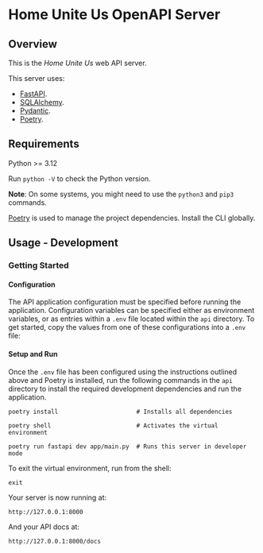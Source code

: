 # Home Unite Us OpenAPI Server

## Overview

This is the _Home Unite Us_ web API server.

This server uses:

- [FastAPI](https://fastapi.tiangolo.com/).
- [SQLAlchemy](https://www.sqlalchemy.org/).
- [Pydantic](https://docs.pydantic.dev/latest/).
- [Poetry](https://python-poetry.org/docs/).

## Requirements

Python >= 3.12

Run `python -V` to check the Python version.

**Note**: On some systems, you might need to use the `python3` and `pip3` commands.

[Poetry](https://python-poetry.org/docs/#installation) is used to manage the project dependencies. Install the CLI globally.

## Usage - Development

### Getting Started

#### Configuration

The API application configuration must be specified before running the application. Configuration variables can be specified either as environment variables, or as entries within a `.env` file located within the `api` directory. To get started, copy the values from one of these configurations into a `.env` file:

#### Setup and Run

Once the `.env` file has been configured using the instructions outlined above and Poetry is installed, run the following commands in the `api` directory to install the required development dependencies and run the application.

```shell
poetry install                      # Installs all dependencies

poetry shell                        # Activates the virtual environment

poetry run fastapi dev app/main.py  # Runs this server in developer mode
```

To exit the virtual environment, run from the shell:

```shell
exit
```

Your server is now running at:

```
http://127.0.0.1:8000
```

And your API docs at:

```
http://127.0.0.1:8000/docs
```
